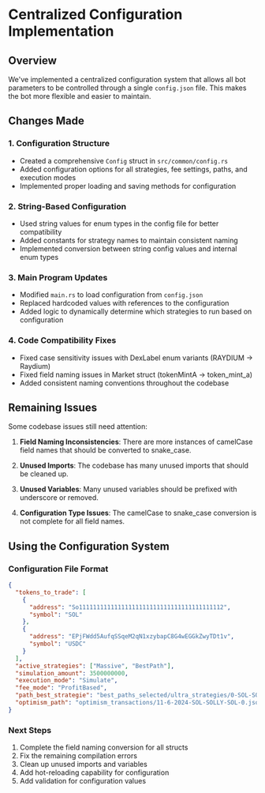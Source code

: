 # Centralized Configuration Implementation

## Overview
We've implemented a centralized configuration system that allows all bot parameters to be controlled through a single `config.json` file. This makes the bot more flexible and easier to maintain.

## Changes Made

### 1. Configuration Structure
- Created a comprehensive `Config` struct in `src/common/config.rs`
- Added configuration options for all strategies, fee settings, paths, and execution modes
- Implemented proper loading and saving methods for configuration

### 2. String-Based Configuration
- Used string values for enum types in the config file for better compatibility
- Added constants for strategy names to maintain consistent naming
- Implemented conversion between string config values and internal enum types

### 3. Main Program Updates
- Modified `main.rs` to load configuration from `config.json`
- Replaced hardcoded values with references to the configuration
- Added logic to dynamically determine which strategies to run based on configuration

### 4. Code Compatibility Fixes
- Fixed case sensitivity issues with DexLabel enum variants (RAYDIUM → Raydium)
- Fixed field naming issues in Market struct (tokenMintA → token_mint_a)
- Added consistent naming conventions throughout the codebase

## Remaining Issues
Some codebase issues still need attention:

1. **Field Naming Inconsistencies**: There are more instances of camelCase field names that should be converted to snake_case.

2. **Unused Imports**: The codebase has many unused imports that should be cleaned up.

3. **Unused Variables**: Many unused variables should be prefixed with underscore or removed.

4. **Configuration Type Issues**: The camelCase to snake_case conversion is not complete for all field names.

## Using the Configuration System

### Configuration File Format
```json
{
  "tokens_to_trade": [
    {
      "address": "So11111111111111111111111111111111111111112",
      "symbol": "SOL"
    },
    {
      "address": "EPjFWdd5AufqSSqeM2qN1xzybapC8G4wEGGkZwyTDt1v",
      "symbol": "USDC"
    }
  ],
  "active_strategies": ["Massive", "BestPath"],
  "simulation_amount": 3500000000,
  "execution_mode": "Simulate",
  "fee_mode": "ProfitBased",
  "path_best_strategie": "best_paths_selected/ultra_strategies/0-SOL-SOLLY-1-SOL-SPIKE-2-SOL-AMC-GME.json",
  "optimism_path": "optimism_transactions/11-6-2024-SOL-SOLLY-SOL-0.json"
}
```

### Next Steps
1. Complete the field naming conversion for all structs
2. Fix the remaining compilation errors
3. Clean up unused imports and variables
4. Add hot-reloading capability for configuration
5. Add validation for configuration values